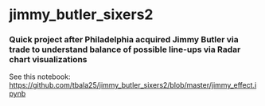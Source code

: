 # jimmy_butler_sixers2

### Quick project after Philadelphia acquired Jimmy Butler via trade to understand balance of possible line-ups via Radar chart visualizations

See this notebook: https://github.com/tbala25/jimmy_butler_sixers2/blob/master/jimmy_effect.ipynb

